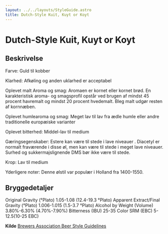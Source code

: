 ```yaml
---
layout: ../../layouts/StyleGuide.astro
title: Dutch-Style Kuit, Kuyt or Koyt
---
```

# Dutch-Style Kuit, Kuyt or Koyt

## Beskrivelse
Farve: Guld til kobber

Klarhed: Afkøling og anden uklarhed er acceptabel

Oplevet malt Aroma og smag: Aromaen er kornet eller kornet brød. En karakteristisk aroma- og smagsprofil opstår ved brugen af ​​mindst 45 procent havremalt og mindst 20 procent hvedemalt. Bleg malt udgør resten af ​​kornnæben.

Oplevet humlearoma og smag: Meget lav til lav fra ædle humle eller andre traditionelle europæiske varianter

Oplevet bitterhed: Middel-lav til medium

Gæringsegenskaber: Estere kan være til stede i lave niveauer . Diacetyl er normalt fraværende i disse øl, men kan være til stede i meget lave niveauer. Surhed og sukkermajslignende DMS bør ikke være til stede.

Krop: Lav til medium

Yderligere noter: Denne ølstil var populær i Holland fra 1400-1550.




## Bryggedetaljer
Original Gravity (°Plato) 1.05-1.08 (12.4-19.3 °Plato)
Apparent Extract/Final Gravity (°Plato) 1.006-1.015 (1.5-3.7 °Plato)
Alcohol by Weight (Volume) 3.80%-6.30% (4.70%-7.90%)
Bitterness (IBU) 25-35
Color SRM (EBC) 5-12.5(10-25 EBC)					



**Kilde**
[Brewers Association Beer Style Guidelines](https://www.brewersassociation.org/)
